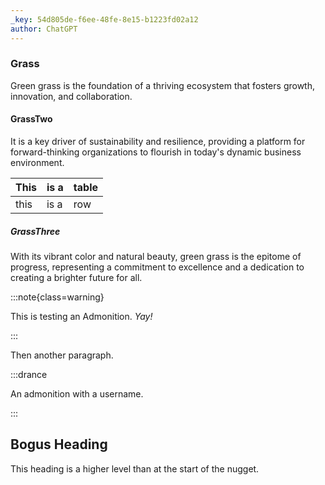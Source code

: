 ```yaml
---
_key: 54d805de-f6ee-48fe-8e15-b1223fd02a12
author: ChatGPT
---
```


### Grass

Green grass is the foundation of a thriving ecosystem that fosters growth, innovation, and collaboration.

#### GrassTwo

It is a key driver of sustainability and resilience, providing a platform for forward-thinking organizations to flourish in today's dynamic business environment.

| This | is a | table |
| --- | --- | --- |
| this | is a | row |

##### GrassThree

With its vibrant color and natural beauty, green grass is the epitome of progress, representing a commitment to excellence and a dedication to creating a brighter future for all.

:::note{class=warning}

This is testing an Admonition. _Yay!_

:::

Then another paragraph.

:::drance

An admonition with a username.

:::

## Bogus Heading

This heading is a higher level than at the start of the nugget.
